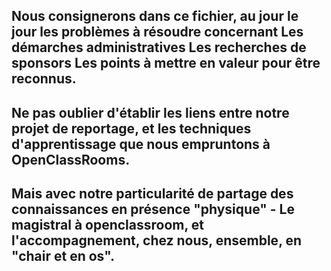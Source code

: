 Nous consignerons dans ce fichier, au jour le jour les problèmes à résoudre
concernant
Les démarches administratives
Les recherches de sponsors
Les points à mettre en valeur pour être reconnus.
------------
Ne pas oublier d'établir les liens entre notre projet de reportage, et les techniques d'apprentissage que nous empruntons à OpenClassRooms.
---
Mais avec notre particularité de partage des connaissances en présence "physique" - Le magistral à openclassroom, et l'accompagnement, chez nous, ensemble, en "chair et en os".
---
